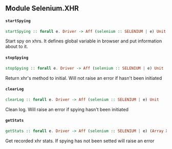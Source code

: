 ## Module Selenium.XHR

#### `startSpying`

``` purescript
startSpying :: forall e. Driver -> Aff (selenium :: SELENIUM | e) Unit
```

Start spy on xhrs. It defines global variable in browser
and put information about to it. 

#### `stopSpying`

``` purescript
stopSpying :: forall e. Driver -> Aff (selenium :: SELENIUM | e) Unit
```

Return xhr's method to initial. Will not raise an error if hasn't been initiated

#### `clearLog`

``` purescript
clearLog :: forall e. Driver -> Aff (selenium :: SELENIUM | e) Unit
```

Clean log. Will raise an error if spying hasn't been initiated

#### `getStats`

``` purescript
getStats :: forall e. Driver -> Aff (selenium :: SELENIUM | e) (Array XHRStats)
```

Get recorded xhr stats. If spying has not been setted will raise an error


